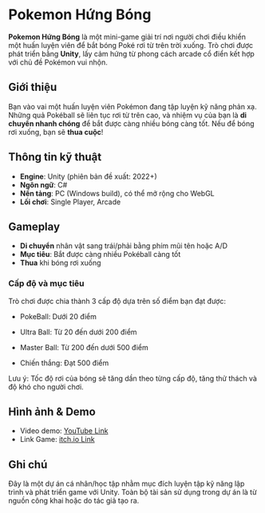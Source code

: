 
# Pokemon Hứng Bóng

**Pokemon Hứng Bóng** là một mini-game giải trí nơi người chơi điều khiển một huấn luyện viên để bắt bóng Poké rơi từ trên trời xuống. Trò chơi được phát triển bằng **Unity**, lấy cảm hứng từ phong cách arcade cổ điển kết hợp với chủ đề Pokémon vui nhộn.

## Giới thiệu

Bạn vào vai một huấn luyện viên Pokémon đang tập luyện kỹ năng phản xạ. Những quả Pokéball sẽ liên tục rơi từ trên cao, và nhiệm vụ của bạn là **di chuyển nhanh chóng** để bắt được càng nhiều bóng càng tốt. Nếu để bóng rơi xuống, bạn sẽ **thua cuộc**!

## Thông tin kỹ thuật

- **Engine**: Unity (phiên bản đề xuất: 2022+)
- **Ngôn ngữ**: C#
- **Nền tảng**: PC (Windows build), có thể mở rộng cho WebGL
- **Lối chơi**: Single Player, Arcade

## Gameplay

- **Di chuyển** nhân vật sang trái/phải bằng phím mũi tên hoặc A/D
- **Mục tiêu**: Bắt được càng nhiều Pokéball càng tốt
- **Thua** khi bóng rơi xuống
### Cấp độ và mục tiêu
Trò chơi được chia thành 3 cấp độ dựa trên số điểm bạn đạt được:

- PokeBall: Dưới 20 điểm

- Ultra Ball: Từ 20 đến dưới 200 điểm

- Master Ball: Từ 200 đến dưới 500 điểm

- Chiến thắng: Đạt 500 điểm

 Lưu ý: Tốc độ rơi của bóng sẽ tăng dần theo từng cấp độ, tăng thử thách và độ khó cho người chơi.

## Hình ảnh & Demo

- Video demo: [YouTube Link](https://www.youtube.com/watch?v=jh3p5f8yR2k)
- Link Game: [itch.io Link](https://longmyngoc.itch.io/pokemon-ball-capture)

## Ghi chú

Đây là một dự án cá nhân/học tập nhằm mục đích luyện tập kỹ năng lập trình và phát triển game với Unity. Toàn bộ tài sản sử dụng trong dự án là từ nguồn công khai hoặc do tác giả tạo ra.
